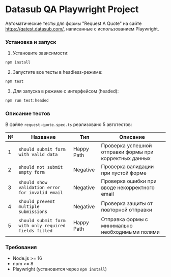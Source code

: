 # Datasub QA Playwright Project

Автоматические тесты для формы "Request A Quote" на сайте https://qatest.datasub.com/, написанные с использованием Playwright.

###  Установка и запуск

1. Установите зависимости:

```bash
npm install
```

2. Запустите все тесты в headless-режиме:

```bash
npm test
```

3. Для запуска в режиме с интерфейсом (headed):

```bash
npm run test:headed
```

###  Описание тестов

В файле `request-quote.spec.ts` реализовано 5 автотестов:

| №  | Название                                             | Тип        | Описание                                               |
|----|------------------------------------------------------|------------|--------------------------------------------------------|
| 1 | `should submit form with valid data`                  | Happy Path | Проверка успешной отправки формы при корректных данных |
| 2 | `should not submit empty form`                        | Negative   | Проверка валидации при пустой форме                    |
| 3 | `should show validation error for invalid email`      | Negative   | Проверка ошибки при вводе некорректного email          |
| 4 | `should prevent multiple submissions`                 | Negative   | Проверка защиты от повторной отправки                  |
| 5 | `should submit form with only required fields filled` | Happy Path | Отправка формы с минимально необходимыми полями        |

### Требования

- Node.js >= 16
- npm >= 8
- Playwright (установится через `npm install`)
